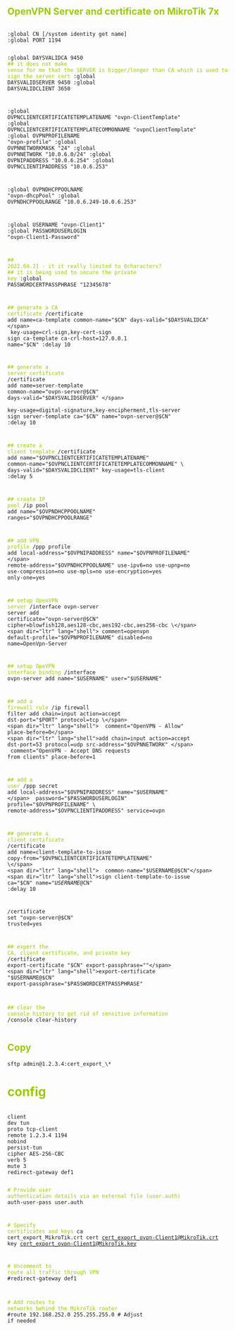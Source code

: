 <h2><span style="color: #99cc00;">OpenVPN Server and certificate on MikroTik 7x&nbsp;</span></h2>
<pre><code class="language-plaintext">
<span dir="ltr" lang="shell">:global CN [/system identity get name]</span>
<span dir="ltr" lang="shell">:global PORT 1194</span>

<span dir="ltr" lang="shell">:global DAYSVALIDCA 9450</span>
<span dir="ltr" lang="shell" style="color: #99cc00;">## it does not make sense for me that the SERVER is bigger/longer than CA which is used to sign the server cert</span>
<span dir="ltr" lang="shell">:global DAYSVALIDSERVER 9450</span>
<span dir="ltr" lang="shell">:global DAYSVALIDCLIENT 3650</span>

<span dir="ltr" lang="shell">:global OVPNCLIENTCERTIFICATETEMPLATENAME "ovpn-ClientTemplate"</span>
<span dir="ltr" lang="shell">:global OVPNCLIENTCERTIFICATETEMPLATECOMMONNAME "ovpnClientTemplate"</span>
<span dir="ltr" lang="shell">:global OVPNPROFILENAME "ovpn-profile"</span>
<span dir="ltr" lang="shell">:global OVPNNETWORKMASK "24"</span>
<span dir="ltr" lang="shell">:global OVPNNETWORK "10.0.6.0/24"</span>
<span dir="ltr" lang="shell">:global OVPNIPADDRESS "10.0.6.254"</span>
<span dir="ltr" lang="shell">:global OVPNCLIENTIPADDRESS "10.0.6.253"</span>

<span dir="ltr" lang="shell">:global OVPNDHCPPOOLNAME "ovpn-dhcpPool"</span>
<span dir="ltr" lang="shell">:global OVPNDHCPPOOLRANGE "10.0.6.249-10.0.6.253"</span>

<span dir="ltr" lang="shell">:global USERNAME "ovpn-Client1"</span>
<span dir="ltr" lang="shell">:global PASSWORDUSERLOGIN "ovpn-Client1-Password"</span>

<span style="color: #99cc00;"><span dir="ltr" lang="shell">## 2022.04.21 - it it really limited to 8characters?</span>
<span dir="ltr" lang="shell">## it is being used to secure the private key</span></span>
<span dir="ltr" lang="shell">:global PASSWORDCERTPASSPHRASE "12345678"</span>


<span dir="ltr" lang="shell" style="color: #99cc00;">## generate a CA certificate</span>
<span dir="ltr" lang="shell">/certificate</span>
<span dir="ltr" lang="shell">add name=ca-template common-name="$CN" days-valid="$DAYSVALIDCA" \</span>
<span dir="ltr" lang="shell">  key-usage=crl-sign,key-cert-sign</span>
<span dir="ltr" lang="shell">sign ca-template ca-crl-host=127.0.0.1 name="$CN"</span>
<span dir="ltr" lang="shell">:delay 10</span>

<span dir="ltr" lang="shell" style="color: #99cc00;">## generate a server certificate</span>
<span dir="ltr" lang="shell">/certificate</span>
<span dir="ltr" lang="shell">add name=server-template common-name="ovpn-server@$CN" days-valid="$DAYSVALIDSERVER" \</span>
<span dir="ltr" lang="shell">  key-usage=digital-signature,key-encipherment,tls-server</span>
<span dir="ltr" lang="shell">sign server-template ca="$CN" name="ovpn-server@$CN"</span>
<span dir="ltr" lang="shell">:delay 10</span>

<span dir="ltr" lang="shell" style="color: #99cc00;">## create a client template</span>
<span dir="ltr" lang="shell">/certificate</span>
<span dir="ltr" lang="shell">add name="$OVPNCLIENTCERTIFICATETEMPLATENAME" common-name="$OVPNCLIENTCERTIFICATETEMPLATECOMMONNAME" \ days-valid="$DAYSVALIDCLIENT" key-usage=tls-client</span>
<span dir="ltr" lang="shell">:delay 5</span>

<span dir="ltr" lang="shell" style="color: #99cc00;">## create IP pool</span>
<span dir="ltr" lang="shell">/ip pool</span>
<span dir="ltr" lang="shell">add name="$OVPNDHCPPOOLNAME" ranges="$OVPNDHCPPOOLRANGE"</span>

<span dir="ltr" lang="shell" style="color: #99cc00;">## add VPN profile</span>
<span dir="ltr" lang="shell">/ppp profile</span>
<span dir="ltr" lang="shell">add local-address="$OVPNIPADDRESS" name="$OVPNPROFILENAME" \</span>
<span dir="ltr" lang="shell">  remote-address="$OVPNDHCPPOOLNAME" use-ipv6=no use-upnp=no use-compression=no use-mpls=no use-encryption=yes only-one=yes</span>

<span dir="ltr" lang="shell" style="color: #99cc00;">## setup OpenVPN server</span>
<span dir="ltr" lang="shell">/interface ovpn-server server</span>
<span dir="ltr" lang="shell">add certificate="ovpn-server@$CN" cipher=blowfish128,aes128-cbc,aes192-cbc,aes256-cbc \</span>
<span dir="ltr" lang="shell"> comment=openvpn default-profile="$OVPNPROFILENAME" disabled=no  name=OpenVpn-Server</span>


<span dir="ltr" lang="shell" style="color: #99cc00;">## setup OpeVPN interface binding</span>
<span dir="ltr" lang="shell">/interface ovpn-server</span>
<span dir="ltr" lang="shell">add name="$USERNAME" user="$USERNAME"</span>

<span dir="ltr" lang="shell" style="color: #99cc00;">## add a firewall rule</span>
<span dir="ltr" lang="shell">/ip firewall filter</span>
<span dir="ltr" lang="shell">add chain=input action=accept dst-port="$PORT" protocol=tcp \</span>
<span dir="ltr" lang="shell">  comment="OpenVPN - Allow" place-before=0</span>
<span dir="ltr" lang="shell">add chain=input action=accept dst-port=53 protocol=udp src-address="$OVPNNETWORK"  \</span>
<span dir="ltr" lang="shell">  comment="OpenVPN - Accept DNS requests from clients" place-before=1</span>


<span dir="ltr" lang="shell" style="color: #99cc00;">## add a user</span>
<span dir="ltr" lang="shell">/ppp secret</span>
<span dir="ltr" lang="shell">add local-address="$OVPNIPADDRESS" name="$USERNAME" \</span>
<span dir="ltr" lang="shell">  password="$PASSWORDUSERLOGIN" profile="$OVPNPROFILENAME" \ remote-address="$OVPNCLIENTIPADDRESS" service=ovpn</span>

<span dir="ltr" lang="shell" style="color: #99cc00;">## generate a client certificate</span>
<span dir="ltr" lang="shell">/certificate</span>
<span dir="ltr" lang="shell">add name=client-template-to-issue copy-from="$OVPNCLIENTCERTIFICATETEMPLATENAME" \</span>
<span dir="ltr" lang="shell">  common-name="$USERNAME@$CN"</span>
<span dir="ltr" lang="shell">sign client-template-to-issue ca="$CN" name="$USERNAME@$CN"</span>
<span dir="ltr" lang="shell">:delay 10</span>

<span dir="ltr" lang="shell">/certificate</span>
<span dir="ltr" lang="shell">set "ovpn-server@$CN" trusted=yes</span>

<span dir="ltr" lang="shell" style="color: #99cc00;">## export the CA, client certificate, and private key</span>
<span dir="ltr" lang="shell">/certificate</span>
<span dir="ltr" lang="shell">export-certificate "$CN" export-passphrase=""</span>
<span dir="ltr" lang="shell">export-certificate "$USERNAME@$CN" export-passphrase="$PASSWORDCERTPASSPHRASE"</span>

<span dir="ltr" lang="shell" style="color: #99cc00;">## clear the console history to get rid of sensitive information</span>
<span dir="ltr" lang="shell">/console clear-history</span>
</code></pre>
<h2><span style="color: #99cc00;">Copy</span></h2>
<pre><code class="language-plaintext"><span dir="ltr" lang="shell">sftp admin@1.2.3.4:cert_export_\*</span></code></pre>
<h1><span style="color: #99cc00;">config</span></h1>
<pre><code class="language-plaintext">
<span dir="ltr" lang="shell">client</span>
<span dir="ltr" lang="shell">dev tun</span>
<span dir="ltr" lang="shell">proto tcp-client</span>
<span dir="ltr" lang="shell">remote 1.2.3.4 1194</span>
<span dir="ltr" lang="shell">nobind</span>
<span dir="ltr" lang="shell">persist-tun</span>
<span dir="ltr" lang="shell">cipher AES-256-CBC</span>
<span dir="ltr" lang="shell">verb 5</span>
<span dir="ltr" lang="shell">mute 3</span>
<span dir="ltr" lang="shell">redirect-gateway def1</span>


<span dir="ltr" lang="shell" style="color: #99cc00;"># Provide user authentication details via an external file (user.auth)</span>
<span dir="ltr" lang="shell">auth-user-pass user.auth</span>

<span dir="ltr" lang="shell" style="color: #99cc00;"># Specify certificates and keys</span>
<span dir="ltr" lang="shell">ca cert_export_MikroTik.crt</span>
<span dir="ltr" lang="shell">cert cert_export_ovpn-Client1@MikroTik.crt</span>
<span dir="ltr" lang="shell">key cert_export_ovpn-Client1@MikroTik.key</span>

<span dir="ltr" lang="shell" style="color: #99cc00;"># Uncomment to route all traffic through VPN</span>
<span dir="ltr" lang="shell">#redirect-gateway def1</span>

<span dir="ltr" lang="shell" style="color: #99cc00;"># Add routes to networks behind the MikroTik router</span>
<span dir="ltr" lang="shell">#route 192.168.252.0 255.255.255.0  # Adjust if needed</span></code></pre>
